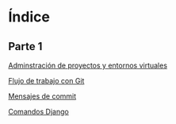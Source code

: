 # Índice

## Parte 1

[Adminstración de proyectos y entornos virtuales](1-proyectos-y-entornos.md)

[Flujo de trabajo con Git](2-flujo-git.md)

[Mensajes de commit](3-mensajes-commit.md)

[Comandos Django](4-comandos-django.md)